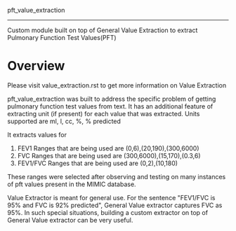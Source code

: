 pft_value_extraction
************************
Custom module built on top of General Value Extraction to extract Pulmonary Function Test Values(PFT)

Overview
========

Please visit value_extraction.rst to get more information on Value Extraction

pft_value_extraction was built to address the specific problem of getting pulmonary function test values from text.
It has an additional feature of extracting unit (if present) for each value that was extracted.
Units supported are ml, l, cc, %, % predicted


It extracts values for
1. FEV1
Ranges that are being used are (0,6),(20,190),(300,6000)
2. FVC
Ranges that are being used are (300,6000),(15,170),(0.3,6)
3. FEV1/FVC
Ranges that are being used are (0,2),(10,180)

These ranges were selected after observing and testing on many instances of pft values present in the MIMIC database.


Value Extractor is meant for general use.
For the sentence "FEV1/FVC is 95% and FVC is 92% predicted", General Value extractor captures FVC as 95%.
In such special situations, building a custom extractor on top of General Value extractor can be very useful.

